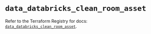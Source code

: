 # `data_databricks_clean_room_asset`

Refer to the Terraform Registry for docs: [`data_databricks_clean_room_asset`](https://registry.terraform.io/providers/databricks/databricks/1.88.0/docs/data-sources/clean_room_asset).
